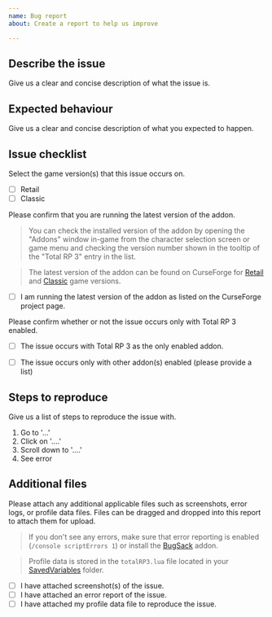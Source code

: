 ```yaml
---
name: Bug report
about: Create a report to help us improve

---
```


## Describe the issue
Give us a clear and concise description of what the issue is.

## Expected behaviour
Give us a clear and concise description of what you expected to happen.

## Issue checklist
Select the game version(s) that this issue occurs on.

- [ ] Retail
- [ ] Classic

Please confirm that you are running the latest version of the addon.

> You can check the installed version of the addon by opening the "Addons" window in-game from the character selection screen or game menu and checking the version number shown in the tooltip of the "Total RP 3" entry in the list.

> The latest version of the addon can be found on CurseForge for [Retail](http://curse.totalrp.com/) and [Classic](http://classic.totalrp.com/) game versions.

- [ ] I am running the latest version of the addon as listed on the CurseForge project page.

Please confirm whether or not the issue occurs only with Total RP 3 enabled.

- [ ] The issue occurs with Total RP 3 as the only enabled addon.
- [ ] The issue occurs only with other addon(s) enabled (please provide a list)


## Steps to reproduce
Give us a list of steps to reproduce the issue with.

1. Go to '...'
2. Click on '....'
3. Scroll down to '....'
4. See error

## Additional files
Please attach any additional applicable files such as screenshots, error logs, or profile data files. Files can be dragged and dropped into this report to attach them for upload.

> If you don't see any errors, make sure that error reporting is enabled (`/console scriptErrors 1`) or install the [BugSack](https://www.curseforge.com/wow/addons/bugsack) addon.

> Profile data is stored in the `totalRP3.lua` file located in your [SavedVariables](https://github.com/Total-RP/Total-RP-3/wiki/Saved-Variables) folder.

- [ ] I have attached screenshot(s) of the issue.
- [ ] I have attached an error report of the issue.
- [ ] I have attached my profile data file to reproduce the issue.
